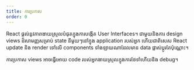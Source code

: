 ```yaml
---
title: ការប្រកាស
order: 0
---
```


React ផ្តល់នូវភាពងាយស្រួលបំផុតក្នុងការបង្កើត User Interfaces។ ជាមួយនិងការ design views ដ៏សាមញ្ញសម្រាប់ state នីមួយៗនៅក្នុង application របស់អ្នក ហើយជាពិសេស React update និង​ render ទៅលើ components ទាំងឡាយណាដែលមាន data ផ្លាស់ប្តូរតែប៉ុណ្ណេាះ។

ការប្រកាស views អាចធ្វើអោយ​ code របស់អ្នកងាយស្រួលក្នុងការថែទាំហើយនិង debug។
